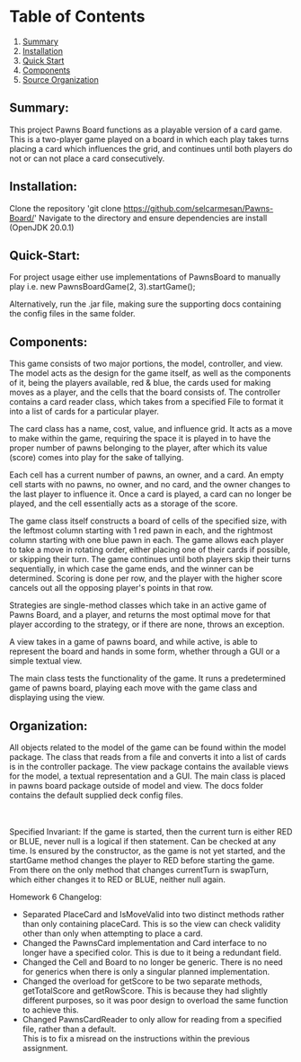 # Table of Contents
1. [Summary](#Summary)
2. [Installation](#Installation)
3. [Quick Start](#Quick-Start)
4. [Components](#Components)
5. [Source Organization](#Organization)


## Summary:
This project Pawns Board functions as a playable version of a card game.  This is a
two-player game played on a board in which each play takes turns placing a card which influences the
grid, and continues until both players do not or can not place a card consecutively.

## Installation:
Clone the repository 'git clone https://github.com/selcarmesan/Pawns-Board/'
Navigate to the directory and ensure dependencies are install (OpenJDK 20.0.1)

## Quick-Start:
For project usage either use implementations of PawnsBoard to manually play
i.e. new PawnsBoardGame(2, 3).startGame();

Alternatively, run the .jar file, making sure the supporting docs containing the config files in 
the same folder.

## Components:
This game consists of two major portions, the model, controller, and view.  The model acts as the
design for the game itself, as well as the components of it, being the players available,
red & blue, the cards used for making moves as a player, and the cells that the board consists of.
The controller contains a card reader class, which takes from a specified File to format it into
a list of cards for a particular player.

The card class has a name, cost, value, and influence grid.  It acts as a move to make
within the game, requiring the space it is played in to have the proper number of pawns belonging
to the player, after which its value (score) comes into play for the sake of tallying.

Each cell has a current number of pawns, an owner, and a card.  An empty cell starts with no pawns,
no owner, and no card, and the owner changes to the last player to influence it.  Once a card is
played, a card can no longer be played, and the cell essentially acts as a storage of the score.

The game class itself constructs a board of cells of the specified size, with the leftmost column
starting with 1 red pawn in each, and the rightmost column starting with one blue pawn in each.
The game allows each player to take a move in rotating order, either placing one of their cards
if possible, or skipping their turn.  The game continues until both players skip their turns
sequentially, in which case the game ends, and the winner can be determined.  Scoring is done
per row, and the player with the higher score cancels out all the opposing player's points
in that row.

Strategies are single-method classes which take in an active game of Pawns Board, and a player, and
returns the most optimal move for that player according to the strategy, or if there are none, 
throws an exception.

A view takes in a game of pawns board, and while active, is able to represent the board and hands
in some form, whether through a GUI or a simple textual view.

The main class tests the functionality of the game. It runs a predetermined game of pawns board,
playing each move with the game class and displaying using the view.

## Organization:
All objects related to the model of the game can be found within the model package.
The class that reads from a file and converts it into a list of cards is in the controller package.
The view package contains the available views for the model, a textual representation and a GUI.
The main class is placed in pawns board package outside of model and view.
The docs folder contains the default supplied deck config files.

\
\
Specified Invariant:
If the game is started, then the current turn is either RED or BLUE, never null
is a logical if then statement.  Can be checked at any time.  Is ensured by the constructor,
as the game is not yet started, and the startGame method changes the player to RED before
starting the game.  From there on the only method that changes currentTurn is swapTurn, which
either changes it to RED or BLUE, neither null again.

Homework 6 Changelog:

- Separated PlaceCard and IsMoveValid into two distinct methods rather than only containing 
placeCard.  This is so the view can check validity other than only when attempting to place a card.
- Changed the PawnsCard implementation and Card interface to no longer have a specified color.
This is due to it being a redundant field.
- Changed the Cell and Board to no longer be generic.  There is no need for generics when there is 
only a singular planned implementation.
- Changed the overload for getScore to be two separate methods, getTotalScore and getRowScore.
This is because they had slightly different purposes, so it was poor design to overload the same 
function to achieve this.
- Changed PawnsCardReader to only allow for reading from a specified file, rather than a default.  
This is to fix a misread on the instructions within the previous assignment.